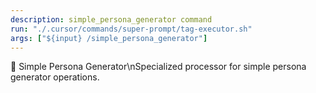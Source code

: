 ```yaml
---
description: simple_persona_generator command
run: "./.cursor/commands/super-prompt/tag-executor.sh"
args: ["${input} /simple_persona_generator"]
---
```


🤖 Simple Persona Generator\nSpecialized processor for simple persona generator operations.